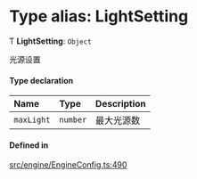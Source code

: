 # Type alias: LightSetting

Ƭ **LightSetting**: `Object`

光源设置

#### Type declaration

| Name | Type | Description |
| :------ | :------ | :------ |
| `maxLight` | `number` | 最大光源数 |

#### Defined in

[src/engine/EngineConfig.ts:490](https://github.com/Orillusion/orillusion/blob/main/src/engine/EngineConfig.ts#L490)
